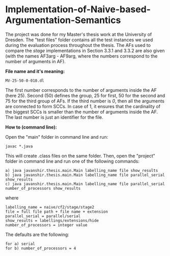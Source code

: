 # Implementation-of-Naive-based-Argumentation-Semantics
The project was done for my Master's thesis work at the University of Dresden.
The "test files" folder contains all the test instances we used during the evaluation process throughout the thesis.
The AFs used to compare the <i>stage</i> implementations in Section 3.3.1 and 3.3.2 are also given (with the names AF3arg - AF9arg, where the numbers correspond to the number of arguments in AF).

<b>File name and it's meaning:</b>

    MV-25-50-0-010.dl

The first number corresponds to the number of arguments inside the AF (here 25). 
Second (50) defines the group, 25 for first, 50 for the second and 75 for the third group of AFs.
If the third number is <i>0</i>, then all the arguments are connected to form SCCs. 
In case of 1, it ensures that the cardinality of the biggest SCCs is smaller than the number of arguments inside the AF.
The last number is just an identifier for the file.

<b>How to (command line):</b>

Open the "main" folder in command line and run:
  
    javac *.java


This will create .class files on the same folder. Then, open the "project" folder in command line and run one of the following commands:
  
    a) java javanshir.thesis.main.Main labelling_name file show_results
    b) java javanshir.thesis.main.Main labelling_name file parallel_serial show_results
    c) java javanshir.thesis.main.Main labelling_name file parallel_serial number_of_processors show_results
  
where

    labelling_name = naive/cf2/stage/stage2
    file = full file path + file name + extension
    parallel_serial = parallel/serial
    show_results = labellings/extensions/hide
    number_of_processors = integer value
  
  
  
  The defaults are the following:
  
    for a) serial
    for b) number_of_processors = 4
  
